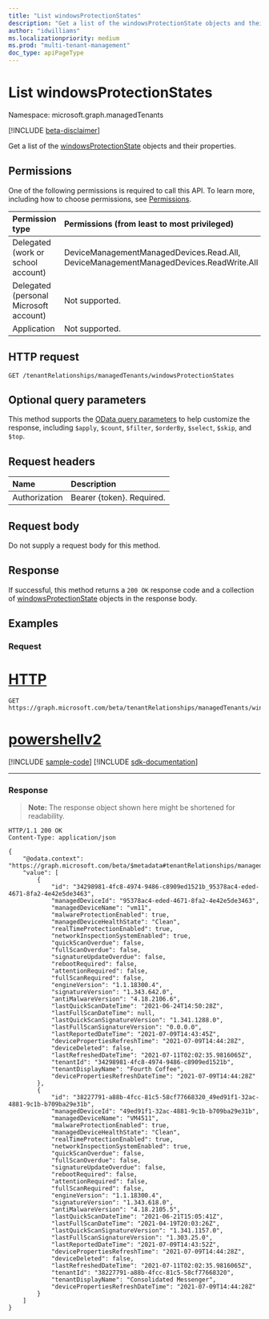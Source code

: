 ```yaml
---
title: "List windowsProtectionStates"
description: "Get a list of the windowsProtectionState objects and their properties."
author: "idwilliams"
ms.localizationpriority: medium
ms.prod: "multi-tenant-management"
doc_type: apiPageType
---
```


# List windowsProtectionStates
Namespace: microsoft.graph.managedTenants

[!INCLUDE [beta-disclaimer](../../includes/beta-disclaimer.md)]

Get a list of the [windowsProtectionState](../resources/managedtenants-windowsprotectionstate.md) objects and their properties.

## Permissions
One of the following permissions is required to call this API. To learn more, including how to choose permissions, see [Permissions](/graph/permissions-reference).

|Permission type|Permissions (from least to most privileged)|
|:---|:---|
|Delegated (work or school account)|DeviceManagementManagedDevices.Read.All, DeviceManagementManagedDevices.ReadWrite.All|
|Delegated (personal Microsoft account)|Not supported.|
|Application|Not supported.|

## HTTP request

<!-- {
  "blockType": "ignored"
}
-->
``` http
GET /tenantRelationships/managedTenants/windowsProtectionStates
```

## Optional query parameters
This method supports the [OData query parameters](/graph/query-parameters) to help customize the response, including `$apply`, `$count`, `$filter`, `$orderBy`, `$select`, `$skip`, and `$top`.

## Request headers
|Name|Description|
|:---|:---|
|Authorization|Bearer {token}. Required.|

## Request body
Do not supply a request body for this method.

## Response

If successful, this method returns a `200 OK` response code and a collection of [windowsProtectionState](../resources/managedtenants-windowsprotectionstate.md) objects in the response body.

## Examples

### Request

# [HTTP](#tab/http)
<!-- {
  "blockType": "request",
  "name": "list_windowsprotectionstate"
}
-->
``` http
GET https://graph.microsoft.com/beta/tenantRelationships/managedTenants/windowsProtectionStates
```

# [powershellv2](#tab/powershellv2)
[!INCLUDE [sample-code](../includes/snippets/powershellv2/list-windowsprotectionstate-powershellv2-snippets.md)]
[!INCLUDE [sdk-documentation](../includes/snippets/snippets-sdk-documentation-link.md)]

---

### Response
>**Note:** The response object shown here might be shortened for readability.
<!-- {
  "blockType": "response",
  "truncated": true,
  "@odata.type": "Collection(microsoft.graph.managedTenants.windowsProtectionState)"
}
-->
``` http
HTTP/1.1 200 OK
Content-Type: application/json

{
    "@odata.context": "https://graph.microsoft.com/beta/$metadata#tenantRelationships/managedTenants/windowsProtectionStates",
    "value": [
        {
            "id": "34298981-4fc8-4974-9486-c8909ed1521b_95378ac4-eded-4671-8fa2-4e42e5de3463",
            "managedDeviceId": "95378ac4-eded-4671-8fa2-4e42e5de3463",
            "managedDeviceName": "vm11",
            "malwareProtectionEnabled": true,
            "managedDeviceHealthState": "Clean",
            "realTimeProtectionEnabled": true,
            "networkInspectionSystemEnabled": true,
            "quickScanOverdue": false,
            "fullScanOverdue": false,
            "signatureUpdateOverdue": false,
            "rebootRequired": false,
            "attentionRequired": false,
            "fullScanRequired": false,
            "engineVersion": "1.1.18300.4",
            "signatureVersion": "1.343.642.0",
            "antiMalwareVersion": "4.18.2106.6",
            "lastQuickScanDateTime": "2021-06-24T14:50:28Z",
            "lastFullScanDateTime": null,
            "lastQuickScanSignatureVersion": "1.341.1288.0",
            "lastFullScanSignatureVersion": "0.0.0.0",
            "lastReportedDateTime": "2021-07-09T14:43:45Z",
            "devicePropertiesRefreshTime": "2021-07-09T14:44:28Z",
            "deviceDeleted": false,
            "lastRefreshedDateTime": "2021-07-11T02:02:35.9816065Z",
            "tenantId": "34298981-4fc8-4974-9486-c8909ed1521b",
            "tenantDisplayName": "Fourth Coffee",
            "devicePropertiesRefreshDateTime": "2021-07-09T14:44:28Z"
        },
        {
            "id": "38227791-a88b-4fcc-81c5-58cf77668320_49ed91f1-32ac-4881-9c1b-b709ba29e31b",
            "managedDeviceId": "49ed91f1-32ac-4881-9c1b-b709ba29e31b",
            "managedDeviceName": "VM4511",
            "malwareProtectionEnabled": true,
            "managedDeviceHealthState": "Clean",
            "realTimeProtectionEnabled": true,
            "networkInspectionSystemEnabled": true,
            "quickScanOverdue": false,
            "fullScanOverdue": false,
            "signatureUpdateOverdue": false,
            "rebootRequired": false,
            "attentionRequired": false,
            "fullScanRequired": false,
            "engineVersion": "1.1.18300.4",
            "signatureVersion": "1.343.618.0",
            "antiMalwareVersion": "4.18.2105.5",
            "lastQuickScanDateTime": "2021-06-21T15:05:41Z",
            "lastFullScanDateTime": "2021-04-19T20:03:26Z",
            "lastQuickScanSignatureVersion": "1.341.1157.0",
            "lastFullScanSignatureVersion": "1.303.25.0",
            "lastReportedDateTime": "2021-07-09T14:43:52Z",
            "devicePropertiesRefreshTime": "2021-07-09T14:44:28Z",
            "deviceDeleted": false,
            "lastRefreshedDateTime": "2021-07-11T02:02:35.9816065Z",
            "tenantId": "38227791-a88b-4fcc-81c5-58cf77668320",
            "tenantDisplayName": "Consolidated Messenger",
            "devicePropertiesRefreshDateTime": "2021-07-09T14:44:28Z"
        }
    ]
}
```
